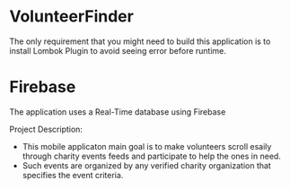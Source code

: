 # VolunteerFinder

The only requirement that you might need to build this application is to install Lombok Plugin to avoid seeing error before runtime.

# Firebase

The application uses a Real-Time database using Firebase

Project Description:

- This mobile applicaton main goal is to make volunteers scroll esaily through charity events feeds and participate to help the ones in need. 
- Such events are organized by any verified charity organization that specifies the event criteria.
